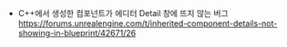 * C++에서 생성한 컴포넌트가 에디터 Detail 창에 뜨지 않는 버그
https://forums.unrealengine.com/t/inherited-component-details-not-showing-in-blueprint/42671/26  
